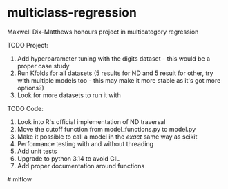 # multiclass-regression

Maxwell Dix-Matthews honours project in multicategory regression

TODO Project:
  1. Add hyperparameter tuning with the digits dataset - this would be a proper case study
  2. Run Kfolds for all datasets (5 results for ND and 5 result for other, try with multiple models too - this may make it more stable as it's got more options?)
  3. Look for more datasets to run it with

TODO Code: 
  1. Look into R's official implementation of ND traversal
  2. Move the cutoff function from model_functions.py to model.py
  3. Make it possible to call a model in the _exact_ same way as scikit
  4. Performance testing with and without threading
  5. Add unit tests
  6. Upgrade to python 3.14 to avoid GIL
  7. Add proper documentation around functions
  
#   m l f l o w  
 